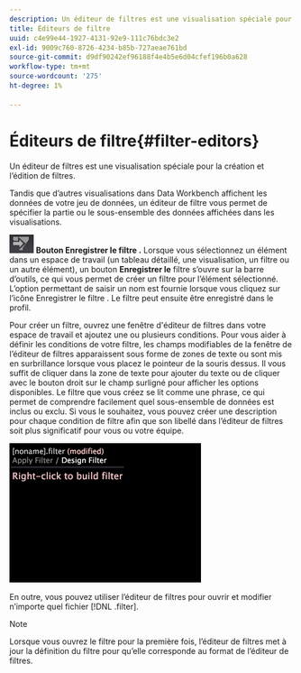 ```yaml
---
description: Un éditeur de filtres est une visualisation spéciale pour la création et l’édition de filtres.
title: Éditeurs de filtre
uuid: c4e99e44-1927-4131-92e9-111c76bdc3e2
exl-id: 9009c760-8726-4234-b85b-727aeae761bd
source-git-commit: d9df90242ef96188f4e4b5e6d04cfef196b0a628
workflow-type: tm+mt
source-wordcount: '275'
ht-degree: 1%

---
```


# Éditeurs de filtre{#filter-editors}

Un éditeur de filtres est une visualisation spéciale pour la création et l’édition de filtres.

Tandis que d’autres visualisations dans Data Workbench affichent les données de votre jeu de données, un éditeur de filtre vous permet de spécifier la partie ou le sous-ensemble des données affichées dans les visualisations.

![](assets/filter_edit_toolbar.png) **Bouton Enregistrer le filtre .** Lorsque vous sélectionnez un élément dans un espace de travail (un tableau détaillé, une visualisation, un filtre ou un autre élément), un bouton  **Enregistrer le** filtre s’ouvre sur la barre d’outils, ce qui vous permet de créer un filtre pour l’élément sélectionné. L’option permettant de saisir un nom est fournie lorsque vous cliquez sur l’icône Enregistrer le filtre . Le filtre peut ensuite être enregistré dans le profil.

Pour créer un filtre, ouvrez une fenêtre d&#39;éditeur de filtres dans votre espace de travail et ajoutez une ou plusieurs conditions. Pour vous aider à définir les conditions de votre filtre, les champs modifiables de la fenêtre de l’éditeur de filtres apparaissent sous forme de zones de texte ou sont mis en surbrillance lorsque vous placez le pointeur de la souris dessus. Il vous suffit de cliquer dans la zone de texte pour ajouter du texte ou de cliquer avec le bouton droit sur le champ surligné pour afficher les options disponibles. Le filtre que vous créez se lit comme une phrase, ce qui permet de comprendre facilement quel sous-ensemble de données est inclus ou exclu. Si vous le souhaitez, vous pouvez créer une description pour chaque condition de filtre afin que son libellé dans l’éditeur de filtres soit plus significatif pour vous ou votre équipe.

![](assets/vis_FilterEditor_Blank.png)

En outre, vous pouvez utiliser l’éditeur de filtres pour ouvrir et modifier n’importe quel fichier [!DNL .filter].

>[!NOTE]
>
>Lorsque vous ouvrez le filtre pour la première fois, l’éditeur de filtres met à jour la définition du filtre pour qu’elle corresponde au format de l’éditeur de filtres.
